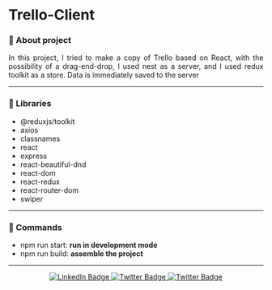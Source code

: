# Trello-Client

### :pushpin: About project
<p align="justify">In this project, I tried to make a copy of Trello based on React, with the possibility of a drag-end-drop, I used nest as a server, and I used redux toolkit as a store. Data is immediately saved to the server</p>

---

### :book: Libraries

- @reduxjs/toolkit
- axios
- classnames
- react
- express
- react-beautiful-dnd
- react-dom
- react-redux
- react-router-dom
- swiper

---

### :pizza: Commands

- npm run start: <strong>run in development mode</strong>
- npm run build: <strong>assemble the project</strong>

---

<div id="badges" align="center">  
<a href="https://www.linkedin.com/in/sinedviper"> 
<img src="https://img.shields.io/badge/LinkedIn-blue?style=for-the-badge&logo=linkedin&logoColor=white" alt="LinkedIn Badge"/> 
</a> 
<a href="https://www.instagram.com/sinedviper"> 
<img src="https://img.shields.io/badge/Instagram-orange?style=for-the-badge&logo=instagram&logoColor=white" alt="Twitter Badge"/> 
</a>
<a href="https://www.t.me/sinedviper"> 
<img src="https://img.shields.io/badge/Telegram-purple?style=for-the-badge&logo=telegram&logoColor=white" alt="Twitter Badge"/> 
</a>
</div>
